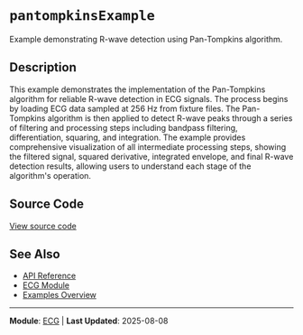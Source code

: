 # `pantompkinsExample`

Example demonstrating R-wave detection using Pan-Tompkins algorithm.

## Description

This example demonstrates the implementation of the Pan-Tompkins algorithm for reliable R-wave detection in ECG signals. The process begins by loading ECG data sampled at 256 Hz from fixture files. The Pan-Tompkins algorithm is then applied to detect R-wave peaks through a series of filtering and processing steps including bandpass filtering, differentiation, squaring, and integration. The example provides comprehensive visualization of all intermediate processing steps, showing the filtered signal, squared derivative, integrated envelope, and final R-wave detection results, allowing users to understand each stage of the algorithm's operation.

## Source Code

[View source code](https://github.com/BSICoS/biosigmat/tree/main/examples/ecg/pantompkinsExample.m)

## See Also

- [API Reference](../index.md)
- [ECG Module](../api/ecg/index.md)
- [Examples Overview](index.md)

---

**Module**: [ECG](../api/ecg/index.md) | **Last Updated**: 2025-08-08
